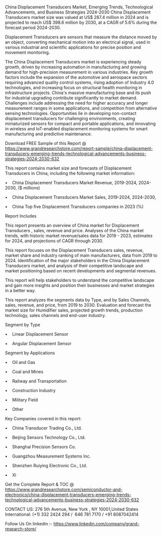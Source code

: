 China Displacement Transducers Market, Emerging Trends, Technological Advancements, and Business Strategies 2024-2030
China Displacement Transducers market size was valued at US$ 287.4 million in 2024 and is projected to reach US$ 398.6 million by 2030, at a CAGR of 5.6% during the forecast period 2024-2030.

Displacement Transducers are sensors that measure the distance moved by an object, converting mechanical motion into an electrical signal, used in various industrial and scientific applications for precise position and movement monitoring.

The China Displacement Transducers market is experiencing steady growth, driven by increasing automation in manufacturing and growing demand for high-precision measurement in various industries. Key growth factors include the expansion of the automotive and aerospace sectors requiring advanced quality control systems, rising adoption of Industry 4.0 technologies, and increasing focus on structural health monitoring in infrastructure projects. China's massive manufacturing base and its push for industrial upgrading contribute significantly to market demand. Challenges include addressing the need for higher accuracy and longer measurement ranges in some applications, and competition from alternative sensing technologies. Opportunities lie in developing non-contact displacement transducers for challenging environments, creating miniaturized sensors for compact and portable applications, and innovating in wireless and IoT-enabled displacement monitoring systems for smart manufacturing and predictive maintenance.

Download FREE Sample of this Report @ https://www.grandresearchstore.com/report-sample/china-displacement-transducers-emerging-trends-technological-advancements-business-strategies-2024-2030-632

This report contains market size and forecasts of Displacement Transducers in China, including the following market information:

•    China Displacement Transducers Market Revenue, 2019-2024, 2024-2030, ($ millions)

•    China Displacement Transducers Market Sales, 2019-2024, 2024-2030,

•    China Top five Displacement Transducers companies in 2023 (%)

Report Includes

This report presents an overview of China market for Displacement Transducers , sales, revenue and price. Analyses of the China market trends, with historic market revenue/sales data for 2019 - 2023, estimates for 2024, and projections of CAGR through 2030.

This report focuses on the Displacement Transducers sales, revenue, market share and industry ranking of main manufacturers, data from 2019 to 2024. Identification of the major stakeholders in the China Displacement Transducers market, and analysis of their competitive landscape and market positioning based on recent developments and segmental revenues.

This report will help stakeholders to understand the competitive landscape and gain more insights and position their businesses and market strategies in a better way.

This report analyzes the segments data by Type, and by Sales Channels, sales, revenue, and price, from 2019 to 2030. Evaluation and forecast the market size for Humidifier sales, projected growth trends, production technology, sales channels and end-user industry.

Segment by Type

•    Linear Displacement Sensor

•    Angular Displacement Sensor

Segment by Applications

•    Oil and Gas

•    Coal and Mines

•    Railway and Transportation

•    Construction Industry

•    Military Field

•    Other

Key Companies covered in this report:

•    China Transducer Trading Co., Ltd.

•    Beijing Sensors Technology Co., Ltd.

•    Shanghai Precision Sensors Co.

•    Guangzhou Measurement Systems Inc.

•    Shenzhen Ruiying Electronic Co., Ltd.

•    Xi

Get the Complete Report & TOC @ https://www.grandresearchstore.com/semiconductor-and-electronics/china-displacement-transducers-emerging-trends-technological-advancements-business-strategies-2024-2030-632

CONTACT US:
276 5th Avenue, New York , NY 10001,United States
International: (+1) 332 2424 294 /  646 781 7170 / +91 8087042414

Follow Us On linkedin :- https://www.linkedin.com/company/grand-research-store/
